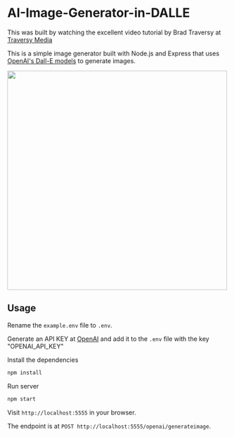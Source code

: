 # AI-Image-Generator-in-DALLE

This was built by watching the excellent video tutorial by Brad Traversy at [Traversy Media](https://youtu.be/fU4o_BKaUZE)

This is a simple image generator built with Node.js and Express that uses [OpenAI's Dall-E models](https://beta.openai.com/docs/guides/images) to generate images.

<img src="public/img/img-y9gZdenEtjbYfME5i5EOFDV5.png" width="500">

## Usage

Rename the `example.env` file to `.env`.

Generate an API KEY at [OpenAI](https://beta.openai.com/) and add it to the `.env` file with the key "OPENAI_API_KEY"

Install the dependencies

```bash
npm install
```

Run server

```bash
npm start
```

Visit `http://localhost:5555` in your browser.

The endpoint is at `POST http://localhost:5555/openai/generateimage`.
